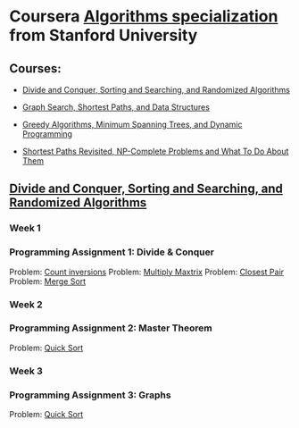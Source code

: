 # Coursera [Algorithms specialization](<https://www.coursera.org/specializations/algorithms>) from Stanford University

## Courses:

- [Divide and Conquer, Sorting and Searching, and Randomized Algorithms](https://www.coursera.org/learn/algorithms-divide-conquer)

- [Graph Search, Shortest Paths, and Data Structures](https://www.coursera.org/learn/algorithms-graphs-data-structures)

- [Greedy Algorithms, Minimum Spanning Trees, and Dynamic Programming](https://www.coursera.org/learn/algorithms-greedy)

- [Shortest Paths Revisited, NP-Complete Problems and What To Do About Them](https://www.coursera.org/learn/algorithms-npcomplete)


## [Divide and Conquer, Sorting and Searching, and Randomized Algorithms](https://www.coursera.org/learn/algorithms-divide-conquer)

### Week 1
### Programming Assignment 1: Divide & Conquer

Problem: [Count inversions](https://github.com/Sergei-Morozov/Coursera-Algorithms/blob/master/Divide%20and%20Conquer/week1/inversions.py)
Problem: [Multiply Maxtrix](https://github.com/Sergei-Morozov/Coursera-Algorithms/blob/master/Divide%20and%20Conquer/week1/matrix_multiply.py)
Problem: [Closest Pair](https://github.com/Sergei-Morozov/Coursera-Algorithms/blob/master/Divide%20and%20Conquer/week1/closest_pair.py)
Problem: [Merge Sort](https://github.com/Sergei-Morozov/Coursera-Algorithms/blob/master/Divide%20and%20Conquer/week1/merge_sort.py)

### Week 2
### Programming Assignment 2:  Master Theorem

Problem: [Quick Sort]()

### Week 3
### Programming Assignment 3: Graphs

Problem: [Quick Sort]()

